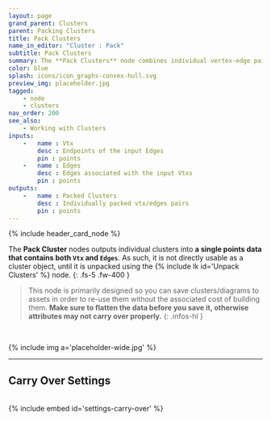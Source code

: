 ```yaml
---
layout: page
grand_parent: Clusters
parent: Packing Clusters
title: Pack Clusters
name_in_editor: "Cluster : Pack"
subtitle: Pack Clusters
summary: The **Pack Clusters** node combines individual vertex-edge pairs into a single data set for storage and reuse, allowing for selective attribute and tag preservation, but must be unpacked to be used as a cluster.
color: blue
splash: icons/icon_graphs-convex-hull.svg
preview_img: placeholder.jpg
tagged: 
    - node
    - clusters
nav_order: 200
see_also:
    - Working with Clusters
inputs:
    -   name : Vtx
        desc : Endpoints of the input Edges
        pin : points
    -   name : Edges
        desc : Edges associated with the input Vtxs
        pin : points
outputs:
    -   name : Packed Clusters
        desc : Individually packed vtx/edges pairs
        pin : points
---
```


{% include header_card_node %}

The **Pack Cluster** nodes outputs individual clusters into **a single points data that contains both `Vtx` and `Edges`**. As such, it is not directly usable as a cluster object, until it is unpacked using the {% include lk id='Unpack Clusters' %} node. 
{: .fs-5 .fw-400 } 

> This node is primarily designed so you can save clusters/diagrams to assets in order to re-use them without the associated cost of building them. **Make sure to flatten the data before you save it, otherwise attributes may not carry over properly.**
{: .infos-hl }
<br>

{% include img a='placeholder-wide.jpg' %}

---
## Carry Over Settings
<br>
{% include embed id='settings-carry-over' %}

